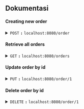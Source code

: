 ## Dokumentasi

#### Creating new order

<details>
 <summary><code>POST</code> <code><b>:</b></code> <code>localhost:8080/order</code></summary>
 ```json
 {
    "orderedAt": "2023-04-02T16:45:51+07:00",
    "customerName": "Willi",
    "items": [
        {
            "itemCode": "C-220",
            "description": "Kabel HDMI",
            "quantity": 2
        },
        {
            "itemCode": "B-11",
            "description": "Power Bank",
            "quantity": 1
        }
    ]
}
 ```
</details>

#### Retrieve all orders

<details>
 <summary><code>GET</code> <code><b>:</b></code> <code>localhost:8080/orders</code></summary>
</details>

#### Update order by id

<details>
 <summary><code>PUT</code> <code><b>:</b></code> <code>localhost:8080/order/1</code></summary>
 ```json
 {
    "customerName": "Serena",
    "items": [
        {
            "itemCode": "B-26",
            "description": "Mic",
            "quantity": 1
        }
    ]
}
 ```
</details>

#### Delete order by id

<details>
 <summary><code>DELETE</code> <code><b>:</b></code> <code>localhost:8080/order/1</code></summary>
</details>
